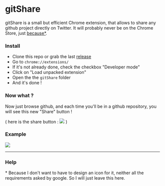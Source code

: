 # gitShare

gitShare is a small but efficient Chrome extension, that allows to share any github project directly on Twitter.
It will probably never be on the Chrome Store, just [because*](#help). 

### Install
- Clone this repo or grab the last [release](https://github.com/LukyVj/gitShare/releases/)
- Go to `chrome://extensions/`
- If it's not already done, check the checkbox "Developer mode"
- Click on "Load unpacked extension"
- Open the the `gitShare` folder
- And it's done ! 


### Now what ? 
Now just browse github, and each time you'll be in a github repository, you will see this new "Share" button !

( here is the share button : ![](http://puu.sh/kJU7y/dd90b86206.png) )

### Example 
![](http://puu.sh/kJTRp/0b89ba6cd8.png)

--- 

### Help
\* Because I don't want to have to design an icon for it, neither all the requirements asked by google. So I will just leave this here. 
